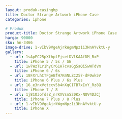 ```yaml
---
layout: produk-casinghp
title: Doctor Strange Artwork iPhone Case
categories: iphone

# Produk
product-title: Doctor Strange Artwork iPhone Case
harga: 90000
sku: hn-3466
image-drive: 1-vIbV9VgeAjrkWgmNpz1i3HnAYvktU-y
gallery:
  - url: 1sApFC25pXfhplFjsetDVlKAAfDM_BxP-
    title: iPhone 5 / 5s / SE
  - url: 1w7WzTLr1hyCrG1H7cvsGg5aQi5wWTdVm
    title: iPhone 6 / 6s
  - url: 18FXrLhCTFgeBfH7KmNLZC257-dF0wk5V
    title: iPhone 6 Plus / 6s Plus
  - url: 16_e3nxVctccv5b4nXqCITB7xIxY_Rz8Q
    title: iPhone 7 / 8
  - url: 1j81O3oTdsZ_nrKXVsnS20Kx-NQV4DZCj
    title: iPhone 7 Plus / 8 Plus
  - url: 1-vIbV9VgeAjrkWgmNpz1i3HnAYvktU-y
    title: iPhone X
---
```

